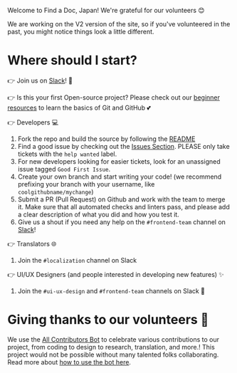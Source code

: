 Welcome to Find a Doc, Japan! We're grateful for our volunteers 😊

We are working on the V2 version of the site, so if you've volunteered in the past, you might notice things look a little different.

# Where should I start?

👉️ Join us on [Slack](https://join.slack.com/t/find-a-doc/shared_invite/zt-s4744a6o-MGaGHzLN5wB9aXeha3vdsQ)! 💬

👉 Is this your first Open-source project? Please check out our [beginner resources]( https://github.com/ourjapanlife/findadoc-web/wiki/Getting-Started-with-Open-Source-%F0%9F%94%B0) to learn the basics of Git and GitHub 💕

👉️ Developers 💻️

1. Fork the repo and build the source by following the [README](./README.md)
2. Find a good issue by checking out the [Issues Section](https://github.com/ourjapanlife/findadoc-web/issues). PLEASE only take tickets with the `help wanted` label.
3. For new developers looking for easier tickets, look for an unassigned issue tagged `Good First Issue`.
4. Create your own branch and start writing your code!  (we recommend prefixing your branch with your username, like `coolgithubname/mychange`) 
5. Submit a PR (Pull Request) on Github and work with the team to merge it. Make sure that all automated checks and linters pass, and please add a clear description of what you did and how you test it.
6. Give us a shout if you need any help on the `#frontend-team` channel on [Slack](https://join.slack.com/t/find-a-doc/shared_invite/zt-s4744a6o-MGaGHzLN5wB9aXeha3vdsQ)! 

👉️ Translators 🌐

1. Join the `#localization` channel on Slack

👉️ UI/UX Designers (and people interested in developing new features) ✨

1. Join the `#ui-ux-design` and `#frontend-team` channels on Slack
   🎨

# Giving thanks to our volunteers 👏

We use the [All Contributors Bot](https://allcontributors.org/) to celebrate various contributions to our project, from coding to design to research, translation, and more.! This project would not be possible without many talented folks collaborating. Read more about [how to use the bot here](https://allcontributors.org/docs/en/bot/usage).
